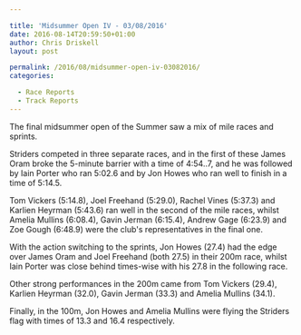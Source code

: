```yaml
---

title: 'Midsummer Open IV - 03/08/2016'
date: 2016-08-14T20:59:50+01:00
author: Chris Driskell
layout: post

permalink: /2016/08/midsummer-open-iv-03082016/
categories:

  - Race Reports
  - Track Reports
---
```

The final midsummer open of the Summer saw a mix of mile races and sprints.

Striders competed in three separate races, and in the first of these James Oram broke the 5-minute barrier with a time of 4:54..7, and he was followed by Iain Porter who ran 5:02.6 and by Jon Howes who ran well to finish in a time of 5:14.5.

Tom Vickers (5:14.8), Joel Freehand (5:29.0), Rachel Vines (5:37.3) and Karlien Heyrman (5:43.6) ran well in the second of the mile races, whilst Amelia Mullins (6:08.4), Gavin Jerman (6:15.4), Andrew Gage (6:23.9) and Zoe Gough (6:48.9) were the club's representatives in the final one.

With the action switching to the sprints, Jon Howes (27.4) had the edge over James Oram and Joel Freehand (both 27.5) in their 200m race, whilst Iain Porter was close behind times-wise with his 27.8 in the following race.

Other strong performances in the 200m came from Tom Vickers (29.4), Karlien Heyrman (32.0), Gavin Jerman (33.3) and Amelia Mullins (34.1).

Finally, in the 100m, Jon Howes and Amelia Mullins were flying the Striders flag with times of 13.3 and 16.4 respectively.

&nbsp;

&nbsp;